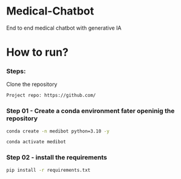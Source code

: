 # Medical-Chatbot
End to end medical chatbot with generative IA


# How to run?
### Steps:

Clone the repository

```bash
Project repo: https://github.com/
```

### Step 01 - Create a conda environment fater openinig the repository

```bash
conda create -n medibot python=3.10 -y
```

```bash
conda activate medibot
```

### Step 02 - install the requirements
```bash
pip install -r requirements.txt
```

